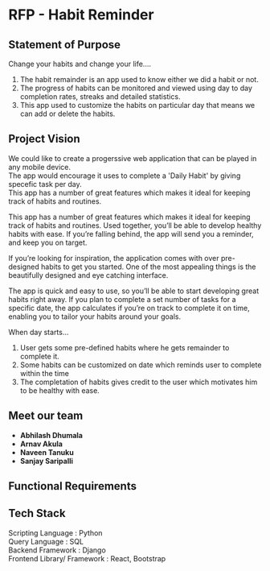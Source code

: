 # RFP - Habit Reminder

## Statement of Purpose

Change your habits and change your life.... 

1. The habit remainder is an app used to know either we did a habit or not. 
1. The progress of habits can be monitored and viewed using day to day completion rates, streaks and detailed statistics.
1. This app used to customize the habits on particular day that means we can add or delete the habits.
 
 ## Project Vision
 
 We could like to create a progerssive web application that can be played in any mobile device. <br>
 The app would encourage it uses to complete a 'Daily Habit' by giving specefic task per day. <br>
 This app has a number of great features which makes it ideal for keeping track of habits and routines.
 
 This app has a number of great features which makes it ideal for keeping track of habits and routines.
 Used together, you’ll be able to develop healthy habits with ease. If you’re falling behind, the app will send you a reminder, and keep you on target.
 
If you’re looking for inspiration, the application comes with over pre-designed habits to get you started. One of the most appealing things is the beautifully designed and eye catching interface.

The app is quick and easy to use, so you’ll be able to start developing great habits right away. If you plan to complete a set number of tasks for a specific date, the app calculates if you’re on track to complete it on time, enabling you to tailor your habits around your goals.

When day starts...

1. User gets some pre-defined habits where he gets remainder to complete it.
2. Some habits can be customized on date which reminds user to complete within the time
3. The completation of habits gives credit to the user which motivates him to be healthy with ease.
 
 ## Meet our team
 
  - **Abhilash Dhumala**<br> 
  - **Arnav Akula**<br>
  - **Naveen Tanuku**<br>
  - **Sanjay Saripalli**<br>
  
  
 ## Functional Requirements
 
 
 ## Tech Stack
Scripting Language : Python</br>
Query Language : SQL</br>
Backend Framework : Django</br>
Frontend Library/ Framework : React, Bootstrap</br>
